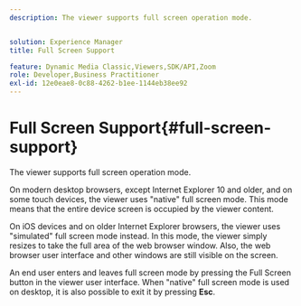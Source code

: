 ```yaml
---
description: The viewer supports full screen operation mode.


solution: Experience Manager
title: Full Screen Support

feature: Dynamic Media Classic,Viewers,SDK/API,Zoom
role: Developer,Business Practitioner
exl-id: 12e0eae8-0c88-4262-b1ee-1144eb38ee92
---
```

# Full Screen Support{#full-screen-support}

The viewer supports full screen operation mode.

On modern desktop browsers, except Internet Explorer 10 and older, and on some touch devices, the viewer uses "native" full screen mode. This mode means that the entire device screen is occupied by the viewer content.

On iOS devices and on older Internet Explorer browsers, the viewer uses "simulated" full screen mode instead. In this mode, the viewer simply resizes to take the full area of the web browser window. Also, the web browser user interface and other windows are still visible on the screen.

An end user enters and leaves full screen mode by pressing the Full Screen button in the viewer user interface. When "native" full screen mode is used on desktop, it is also possible to exit it by pressing **Esc**.
